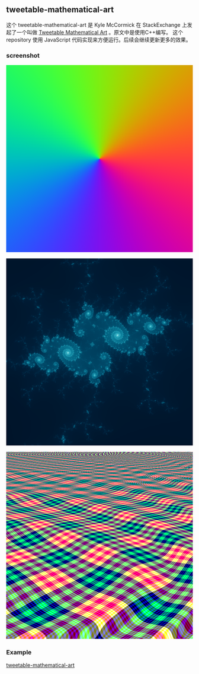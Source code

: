 ## tweetable-mathematical-art

这个 tweetable-mathematical-art 是 Kyle McCormick 在 StackExchange 上发起了一个叫做 [Tweetable Mathematical Art](http://codegolf.stackexchange.com/questions/35569/tweetable-mathematical-art) 。原文中是使用C++编写。 这个 repository 使用 JavaScript 代码实现来方便运行。后续会继续更新更多的效果。

### screenshot

![martin.png](screenshot/martin.png)


![Mandelbrot.png](screenshot/Mandelbrot.png)


![githubphagocyte.png](screenshot/githubphagocyte.png)

### Example

[tweetable-mathematical-art](https://maohhg.github.io/tweetable-mathematical-art)
